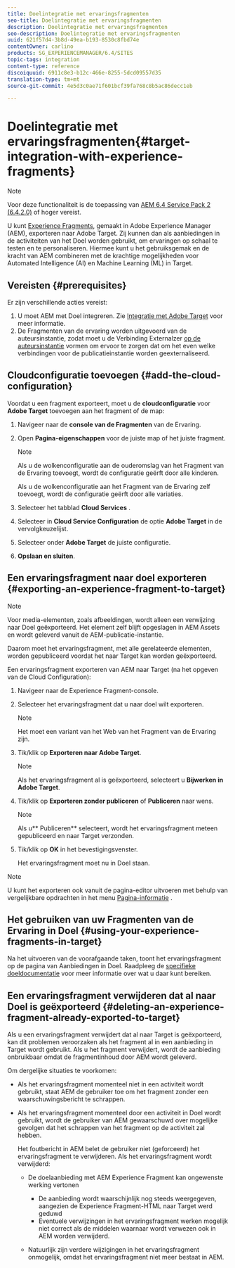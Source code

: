 ```yaml
---
title: Doelintegratie met ervaringsfragmenten
seo-title: Doelintegratie met ervaringsfragmenten
description: Doelintegratie met ervaringsfragmenten
seo-description: Doelintegratie met ervaringsfragmenten
uuid: 621f57d4-3b8d-49ea-b193-8530c8fbd74e
contentOwner: carlino
products: SG_EXPERIENCEMANAGER/6.4/SITES
topic-tags: integration
content-type: reference
discoiquuid: 6911c8e3-b12c-466e-8255-5dcd09557d35
translation-type: tm+mt
source-git-commit: 4e5d3c0ae71f601bcf39fa768c8b5ac86decc1eb

---
```



# Doelintegratie met ervaringsfragmenten{#target-integration-with-experience-fragments}

>[!NOTE]
>
>Voor deze functionaliteit is de toepassing van [AEM 6.4 Service Pack 2 (6.4.2.0)](/help/release-notes/sp-release-notes.md) of hoger vereist.

U kunt [Experience Fragments](/help/sites-authoring/experience-fragments.md), gemaakt in Adobe Experience Manager (AEM), exporteren naar Adobe Target. Zij kunnen dan als aanbiedingen in de activiteiten van het Doel worden gebruikt, om ervaringen op schaal te testen en te personaliseren. Hiermee kunt u het gebruiksgemak en de kracht van AEM combineren met de krachtige mogelijkheden voor Automated Intelligence (AI) en Machine Learning (ML) in Target.

## Vereisten {#prerequisites}

Er zijn verschillende acties vereist:

1. U moet AEM met Doel integreren. Zie [Integratie met Adobe Target](/help/sites-administering/target.md) voor meer informatie.
1. De Fragmenten van de ervaring worden uitgevoerd van de auteursinstantie, zodat moet u de Verbinding Externalzer [op de auteursinstantie](/help/sites-developing/externalizer.md) vormen om ervoor te zorgen dat om het even welke verbindingen voor de publicatieinstantie worden geexternaliseerd.

## Cloudconfiguratie toevoegen {#add-the-cloud-configuration}

Voordat u een fragment exporteert, moet u de **cloudconfiguratie** voor **Adobe Target** toevoegen aan het fragment of de map:

1. Navigeer naar de **console van de Fragmenten** van de Ervaring.
1. Open **Pagina-eigenschappen** voor de juiste map of het juiste fragment.

   >[!NOTE]
   >
   >Als u de wolkenconfiguratie aan de ouderomslag van het Fragment van de Ervaring toevoegt, wordt de configuratie geërft door alle kinderen.
   >
   >Als u de wolkenconfiguratie aan het Fragment van de Ervaring zelf toevoegt, wordt de configuratie geërft door alle variaties.

1. Selecteer het tabblad **Cloud Services** .

1. Selecteer in **Cloud Service Configuration** de optie **Adobe Target** in de vervolgkeuzelijst.
1. Selecteer onder **Adobe Target** de juiste configuratie.

1. **Opslaan en sluiten**.

## Een ervaringsfragment naar doel exporteren {#exporting-an-experience-fragment-to-target}

>[!NOTE]
>
>Voor media-elementen, zoals afbeeldingen, wordt alleen een verwijzing naar Doel geëxporteerd. Het element zelf blijft opgeslagen in AEM Assets en wordt geleverd vanuit de AEM-publicatie-instantie.
>
>Daarom moet het ervaringsfragment, met alle gerelateerde elementen, worden gepubliceerd voordat het naar Target kan worden geëxporteerd.

Een ervaringsfragment exporteren van AEM naar Target (na het opgeven van de Cloud Configuration):

1. Navigeer naar de Experience Fragment-console.
1. Selecteer het ervaringsfragment dat u naar doel wilt exporteren.

   >[!NOTE]
   >
   >Het moet een variant van het Web van het Fragment van de Ervaring zijn.

1. Tik/klik op **Exporteren naar Adobe Target**.

   >[!NOTE]
   >
   >Als het ervaringsfragment al is geëxporteerd, selecteert u **Bijwerken in Adobe Target**.

1. Tik/klik op **Exporteren zonder publiceren** of **Publiceren** naar wens.

   >[!NOTE]
   >
   >Als u** Publiceren** selecteert, wordt het ervaringsfragment meteen gepubliceerd en naar Target verzonden.

1. Tik/klik op **OK** in het bevestigingsvenster.

   Het ervaringsfragment moet nu in Doel staan.

>[!NOTE]
>
>U kunt het exporteren ook vanuit de pagina-editor uitvoeren met behulp van vergelijkbare opdrachten in het menu [Pagina-informatie](/help/sites-authoring/author-environment-tools.md#page-information) .

## Het gebruiken van uw Fragmenten van de Ervaring in Doel {#using-your-experience-fragments-in-target}

Na het uitvoeren van de voorafgaande taken, toont het ervaringsfragment op de pagina van Aanbiedingen in Doel. Raadpleeg de [specifieke doeldocumentatie](https://experiencecloud.adobe.com/resources/help/en_US/target/target/aem-experience-fragments.html) voor meer informatie over wat u daar kunt bereiken.

## Een ervaringsfragment verwijderen dat al naar Doel is geëxporteerd {#deleting-an-experience-fragment-already-exported-to-target}

Als u een ervaringsfragment verwijdert dat al naar Target is geëxporteerd, kan dit problemen veroorzaken als het fragment al in een aanbieding in Target wordt gebruikt. Als u het fragment verwijdert, wordt de aanbieding onbruikbaar omdat de fragmentinhoud door AEM wordt geleverd.

Om dergelijke situaties te voorkomen:

* Als het ervaringsfragment momenteel niet in een activiteit wordt gebruikt, staat AEM de gebruiker toe om het fragment zonder een waarschuwingsbericht te schrappen.
* Als het ervaringsfragment momenteel door een activiteit in Doel wordt gebruikt, wordt de gebruiker van AEM gewaarschuwd over mogelijke gevolgen dat het schrappen van het fragment op de activiteit zal hebben.

   Het foutbericht in AEM belet de gebruiker niet (geforceerd) het ervaringsfragment te verwijderen. Als het ervaringsfragment wordt verwijderd:

   * De doelaanbieding met AEM Experience Fragment kan ongewenste werking vertonen

      * De aanbieding wordt waarschijnlijk nog steeds weergegeven, aangezien de Experience Fragment-HTML naar Target werd geduwd
      * Eventuele verwijzingen in het ervaringsfragment werken mogelijk niet correct als de middelen waarnaar wordt verwezen ook in AEM worden verwijderd.
   * Natuurlijk zijn verdere wijzigingen in het ervaringsfragment onmogelijk, omdat het ervaringsfragment niet meer bestaat in AEM.


